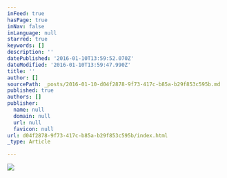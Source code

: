 ```yaml
---
inFeed: true
hasPage: true
inNav: false
inLanguage: null
starred: true
keywords: []
description: ''
datePublished: '2016-01-10T13:59:52.070Z'
dateModified: '2016-01-10T13:59:47.990Z'
title: ''
author: []
sourcePath: _posts/2016-01-10-d04f2878-9f73-417c-b85a-b29f853c595b.md
published: true
authors: []
publisher:
  name: null
  domain: null
  url: null
  favicon: null
url: d04f2878-9f73-417c-b85a-b29f853c595b/index.html
_type: Article

---
```

![](https://the-grid-user-content.s3-us-west-2.amazonaws.com/ee8b1851-83c5-4a09-9bf8-39cec67a9658.jpg)
